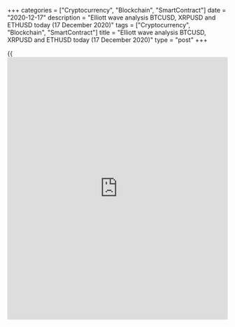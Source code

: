 +++
categories = ["Cryptocurrency", "Blockchain", "SmartContract"]
date = "2020-12-17"
description = "Elliott wave analysis BTCUSD, XRPUSD and ETHUSD today (17 December 2020)"
tags = ["Cryptocurrency", "Blockchain", "SmartContract"]
title = "Elliott wave analysis BTCUSD, XRPUSD and ETHUSD today (17 December 2020)"
type = "post"
+++

{{<iframe id="large-banner" src="https://www.bounty.group/#slide=14.0" width="100%" height="600" scrolling="no" style="border: 0px solid rgb(216, 221, 230); border-radius: 3px;">}}

2020-12-17

2020-12-17

Short-term forecast for BTCUSD, XRPUSD and ETHUSD 17.12.2020Roman Onegin

I welcome my readers!

I have prepared a short-term cryptocurrency forecast based on Elliott
wave analysis of Bitcoin, Ripple, and Ethereum. I suggest entry signals
to trade each cryptocurrency.

The three cryptocurrency pairs are forming bullish impulses. The prices
should be rising.

The article covers the following subjects:

## Elliott wave Bitcoin analysis

The BTCUSD market is forming the final leg of the bullish impulse. The
corrective wave [4] must have completed as a double three. Next, there
has started forming the beginning of the final impulse wave [5] as an
impulse. There is now forming sub-wave (3) that should be running up to
22900.00. Next, after a decline in a short correction (4), the market
will continue rising in wave (5), as it is outlined in the chart.

### Trading plan for [BTCUSD][1] today:

Buy 21817.00 TP 22900.00

* * *

## Elliott wave Ripple analysis

The XRPUSD is forming the final leg of the bullish impulse in the most
recent chart section. The corrective wave [4] should have completed as a
zigzag (a)-(b)-(c). Therefore, the cryptocurrency pair should be rising
in wave [5]. The first upside target is at 0.603, marked by wave 4 of
the ending diagonal (c). In the current situation, one could enter long
trades.

### Trading plan for **[XRPUSD][2]** today:

Buy 0.556, TP 0.603

* * *

## Elliott wave Ethereum analysis

The horizontal corrective wave [4] must have finished within the bullish
impulse C. Wave [4] is a contracting horizontal triangle
(a)-(b)-(c)-(d)-(e). The price is now rising at the beginning of the
upward impulse wave [5]. There have completed sub-waves (1) and (2), and
there is now forming impulse (3). Next, the price should go down a
little in the corrective wave (4) and resume rising in the final wave
(5), as it is outlined in the chart.

### Trading plan for  **[ETHUSD][3] **today:

Buy 639.03, TP 680.90

* * *

P.S. Did you like my article? Share it in social networks: it will be
the best “thank you" :)

Ask me questions and comment below. I’ll be glad to answer your
questions and give necessary explanations.

 **Useful links:**

  * I recommend trying to trade with a reliable broker [here][4]. The system allows you to trade by yourself or copy successful traders from all across the globe.
  * Use my promo-code BLOG for getting deposit bonus 50% on LiteForex platform. Just enter this code in the appropriate field while [depositing][5] your trading account.
  * Telegram chat for traders: <t.me/liteforexengchat>. We are sharing the signals and trading experience
  * Telegram channel with high-quality analytics, Forex reviews, training articles, and other useful things for traders <t.me/liteforex>



The content of this article reflects the author’s opinion and does not
necessarily reflect the official position of LiteForex. The material
published on this page is provided for informational purposes only and
should not be considered as the provision of investment advice for the
purposes of Directive 2004/39/EC.

Rate this article:

{{value}}

( {{count}} {{title}} )

   1. my.liteforex.com/trading/chart?symbol=BTCUSD
   2. my.liteforex.com/trading/chart?symbol=XRPUSD
   3. my.liteforex.com/trading/chart?symbol=ETHUSD
   4. my.liteforex.com/?category=analysts-opinions&slug=short-term-forecast-for-[BTC](https://www.playgroundfx.com/blog/who-is-the-creator-of-bitcoin/)usd-xrpusd-and-ethusd-17122020&openPopup=%2Fregistration%2Fpopup&utm_source=blog&utm_medium=article&utm_campaign=bonus
   5. my.liteforex.com/deposit/?category=analysts-opinions&slug=short-term-forecast-for-[BTC](https://www.playgroundfx.com/blog/who-is-the-creator-of-bitcoin/)usd-xrpusd-and-ethusd-17122020&promo_code=BLOG&utm_source=blog&utm_medium=article&utm_campaign=bonus
